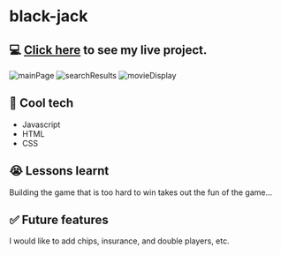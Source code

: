 # black-jack

## 💻 [Click here](https://stevenlikestocode.github.io/black-jack/) to see my live project.

![mainPage](img/main.png)
![searchResults](img/search_results.png)
![movieDisplay](img/movie_display.png)


<!--
-Add in-app screenshots.
## ✏️ Planning & Problem Solving
- Talk about approach to the problem.
- Add screenshots/drawings of doodles/plans during the planning phase.
- Flow charts of app logic.
![flowchat](https://images.unsplash.com/photo-1581291518633-83b4ebd1d83e?ixlib=rb-1.2.1&ixid=MnwxMjA3fDB8MHxwaG90by1wYWdlfHx8fGVufDB8fHx8&auto=format&fit=crop&w=1170&q=80)
-->

## 🚀 Cool tech
- Javascript
- HTML
- CSS

## 😭 Lessons learnt
Building the game that is too hard to win takes out the fun of the game...

## ✅ Future features
I would like to add chips, insurance, and double players, etc.
